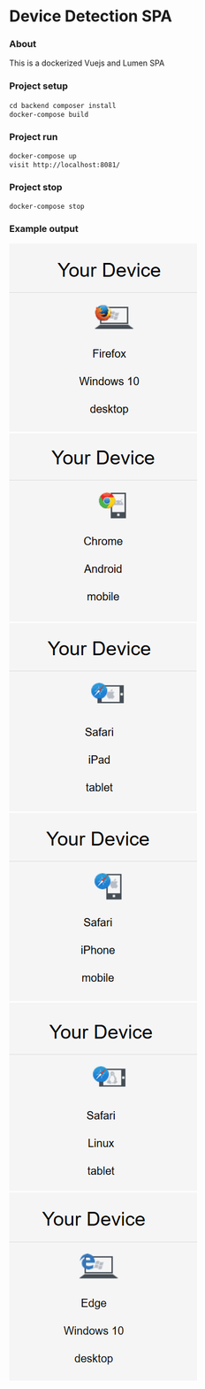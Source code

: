 # Device Detection SPA

### About

This is a dockerized Vuejs and Lumen SPA

### Project setup
```
cd backend composer install
docker-compose build
```
### Project run
```
docker-compose up
visit http://localhost:8081/
```
### Project stop
```
docker-compose stop
```
### Example output
![Alt text](img/firefox_windows_desktop.png)  ![Alt text](img/chrome_android_mobile.png) ![Alt text](img/safari_iPad_tablet.png) ![Alt text](img/safari_iphone_mobile.png) ![Alt text](img/safari_tablet_linux.png) ![Alt text](img/edge_windows_desktop.png)
